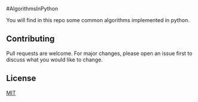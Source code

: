 #AlgorithmsInPython

You will find in this repo some common algorithms implemented in python.

## Contributing
Pull requests are welcome. For major changes, please open an issue first to discuss what you would like to change.

## License
[MIT](https://choosealicense.com/licenses/mit/)
